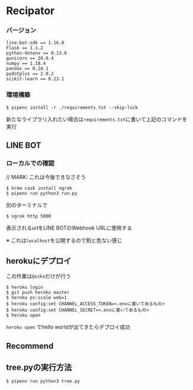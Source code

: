 # Recipator
### バージョン
```
line-bot-sdk == 1.16.0
Flask == 1.1.2
python-dotenv == 0.13.0
gunicorn == 20.0.4
numpy == 1.18.4
pandas == 0.24.1
pydotplus == 2.0.2
scikit-learn == 0.23.1
```

### 環境構築
```
$ pipenv install -r ./requirements.txt --skip-lock
```

新たなライブラリ入れたい場合は`requirements.txt`に書いて上記のコマンドを実行


## LINE BOT
### ローカルでの確認
// MARK: これは今後できなさそう
```
$ brew cask install ngrok
$ pipenv run python3 run.py
```
別のターミナルで
```
$ ngrok http 5000
```
表示されるurlをLINE BOTのWebhook URLに使用する

※ これは`localhost`を公開するので割と危ない感じ

## herokuにデプロイ
この作業は`@szkn`だけが行う
```
$ heroku login
$ git push heroku master
$ heroku ps:scale web=1
$ heroku config:set CHANNEL_ACCESS_TOKEN=<.envに書いてあるもの>
$ heroku config:set CHANNEL_SECRET=<.envに書いてあるもの>
$ heroku open
```
`heroku open` でhello worldが出てきたらデプロイ成功

## Recommend

## tree.pyの実行方法
```
$ pipenv run python3 tree.py
```
